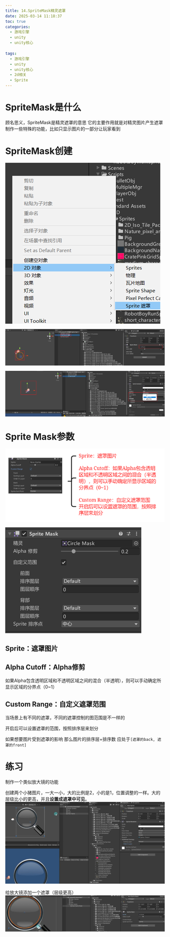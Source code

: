 ```yaml
---
title: 14.SpriteMask精灵遮罩
date: 2025-03-14 11:18:37
toc: true
categories:
  - 游戏引擎
  - unity
  - unity核心

tags:
  - 游戏引擎
  - unity
  - unity核心
  - 2d相关
  - Sprite
---
```


# SpriteMask是什么
顾名思义，SpriteMask是精灵遮罩的意思
它的主要作用就是对精灵图片产生遮罩
制作一些特殊的功能，比如只显示图片的一部分让玩家看到


# SpriteMask创建
![](14.SpriteMask精灵遮罩/file-20250314112244632.png)

![](14.SpriteMask精灵遮罩/file-20250314112320351.png)

![](14.SpriteMask精灵遮罩/file-20250314112328618.png)

# Sprite Mask参数
![](14.SpriteMask精灵遮罩/file-20250314112506122.png)


![](14.SpriteMask精灵遮罩/file-20250314112611178.png)
## Sprite：遮罩图片

## Alpha Cutoff：Alpha修剪
如果Alpha包含透明区域和不透明区域之间的混合（半透明），则可以手动确定所显示区域的分界点（0~1）

## Custom Range：自定义遮罩范围
当场景上有不同的遮罩，不同的遮罩控制的图范围是不一样的

开启后可以设置遮罩的范围，按照排序层来划分

如果想要图片受到遮罩的影响
那么图片的排序层+排序数 应处于`[遮罩的back, 遮罩的front]`


# 练习
制作一个类似放大镜的功能

创建两个小猪图片，一大一小，大的比例是2，小的是1，位置调整的一样。大的层级比小的更高，并且**设置成遮罩中可见**。
![](14.SpriteMask精灵遮罩/file-20250314142011037.png)

给放大镜添加一个遮罩（层级更高）
![](14.SpriteMask精灵遮罩/file-20250314142155728.png)